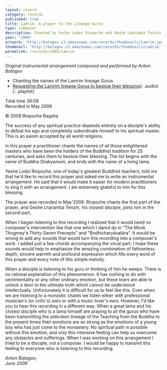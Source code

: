 ```yaml
---
layout: record
category: records
published: true
title: Lamrim. A prayer to the Lineage Gurus
type: composer
description: Chanted by Yeshe Lodoi Rinpoche and Geshe Lharamba Tenzin
year: "2009"
artwork: "http://batagov.s3.amazonaws.com/records/thumbnails/Lamrim.jpg"
thumbnail: "http://batagov.s3.amazonaws.com/records/thumbnails/Lamrim.jpg"
permalink: /records/2009/lamrim
---
```


_Original instrumental arrangement composed and performed by Anton Batagov_

- Chanting the names of the Lamrim lineage Gurus 
- [Requesting the Lamrim lineage Gurus to bestow their blessing](http://batagov.s3.amazonaws.com/records/sounds/Lamrim.mp3){: .audio}
{: .playlist}

Total time 36:08  
Recorded in May 2009

© 2009 Rinpoche Bagsha

The success of any spiritual practice depends entirely on a disciple's ability to defeat his ego and completely subordinate himself to his spiritual master. This is an axiom accepted by all world religions.

In this prayer a practitioner chants the names of all those enlightened masters who have been the holders of the Buddhist tradition for 25 centuries, and asks them to bestow their blessing. The list begins with the name of Buddha Shakyamuni, and ends with the name of a living lama.

Yeshe Lodoi Rinpoche, one of today's greatest Buddhist teachers, told me that he'd like to record this prayer and asked me to write an instrumental arrangement. He said that it would make it easier for modern practitioners to sing it with an arrangement. I am extremely grateful to him for this blessing.

The prayer was recorded in May'2009. Rinpoche chants the first part of the prayer, and Geshe Lharamba Tenzin, his closest disciple, joins him in the second part.

When I began listening to this recording I realized that it would need no composer's intervention like that one which I dared do in "The Monk Thogmey's Thirty-Seven Precepts" and "Bodhicharyāvatāra". It would be wrong to add any sounds that would turn this recording into a composer's work. I added just a few chords accompanying the vocal part. I hope these sounds would help to emphasize the amazing combination of fathomless depth, sincere warmth and profound expression which fills every word of this prayer and every note of this simple melody.

When a disciple is listening to his guru or thinking of him he weeps. There is no rational explanation of this phenomenon. It has nothing to do with sentimentality or any other ordinary emotion, but these tears are able to unlock a door to the ultimate truth which cannot be understood intellectually. Unfortunately it is difficult for us to feel like this. Even when we are listening to a monastic chants we listen either with professional musician's (or critic's) ears or with a music lover's ears. However, I'd like you to hear this recording in a different way. When a great lama and his closest disciple who is a lama himself are praying to all the gurus who have been transmitting the unbroken lineage of the Teaching from the Buddha to the present times their emotions are as strong as the emotions of a young boy who has just come to the monastery. No spiritual path is possible without this emotion, and only this intensive feeling can help us overcome any obstacles and sufferings. When I was working on this arrangement I tried to be a disciple, not a composer. I would be happy to transmit this feeling to everyone who is listening to this recording.

_Anton Batagov,  
June 2009_